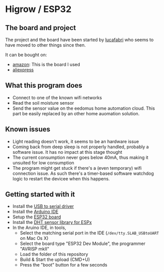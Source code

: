 # Higrow / ESP32

## The board and project
The project and the board have been started by [lucafabri](https://github.com/lucafabbri/HiGrow-Arduino-Esp) who seems to have moved to other things since then.

It can be bought on:
- [amazon](https://www.amazon.com/dp/B07J9LRJ4T/): This is the board I used
- [aliexpress](https://www.aliexpress.com/i/32969456777.html)

## What this program does
- Connect to one of the known wifi networks
- Read the soil moisture sensor
- Send the sensor value on the eedomus home automation cloud. This part be easily replaced by an other home auomation solution.

## Known issues
- Light reading doesn't work, it seems to be an hardware issue
- Coming back from deep sleep is not properly handled, probably a software issue. It has no impact at this stage thought
- The current consumption never goes below 40mA, thus making it unsuited for low consumption
- The program might get stuck if there's a (even temporary) wifi connection issue. As such there's a timer-based software watchdog logic to restart the devicee when this happens.

## Getting started with it
- Install the [USB to serial driver](https://www.silabs.com/products/development-tools/software/usb-to-uart-bridge-vcp-drivers)
- Install the [Arduino IDE](https://www.arduino.cc/en/Main/Software)
- Setup the [ESP32 board](https://github.com/espressif/arduino-esp32/blob/master/docs/arduino-ide/boards_manager.md)
- Install the [DHT sensor library for ESPx](https://www.arduinolibraries.info/libraries/dht-sensor-library-for-es-px)
- In the Aruino IDE, in tools,
  - Select the matching serial port in the IDE (`/dev/tty.SLAB_USBtoUART` on Mac Os X)
  - Select the board type "ESP32 Dev Module", the programmer "AVRISP mkII"
  - Load the folder of this repository
  - Build & Start the upload (CMD+U)
  - Press the "boot" button for a few seconds
